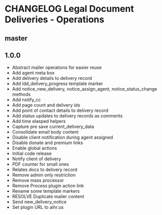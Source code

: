 # CHANGELOG Legal Document Deliveries - Operations

## master

## 1.0.0
* Abstract mailer operations for easier reuse
* Add agent meta box
* Add delivery details to delivery record
* Add ldd_delivery_progress template marker
* Add notice_new_delivery, notice_assign_agent, notice_status_change methods
* Add notify_cc
* Add page count and delivery ids
* Add point of contact details to delivery record
* Add status updates to delivery records as comments
* Add time elasped helpers
* Capture pre save current_delivery_data
* Consolidate email body content
* Disable client notification during agent assigned
* Disable donate and premium links
* Enable global actions
* Initial code release 
* Notify client of delivery
* PDF counter for small ones
* Relates docs to delivery record
* Remove admin only restriction
* Remove mass processor
* Remove Process plugin action link
* Rename some template markers
* RESOLVE Duplicate mailer content
* Send new_delivery_notice
* Set plugin URL to aihr.us